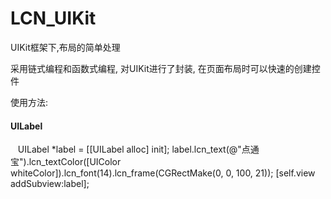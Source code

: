 # LCN_UIKit

UIKit框架下,布局的简单处理

采用链式编程和函数式编程, 对UIKit进行了封装, 在页面布局时可以快速的创建控件

使用方法:
#### UILabel
    UILabel *label = [[UILabel alloc] init];
    label.lcn_text(@"点通宝").lcn_textColor([UIColor whiteColor]).lcn_font(14).lcn_frame(CGRectMake(0, 0, 100, 21));
    [self.view addSubview:label];
    
    

